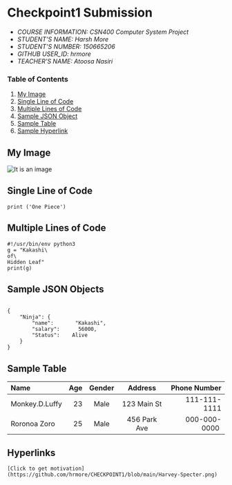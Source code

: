 # Checkpoint1 Submission

- *COURSE INFORMATION: CSN400 Computer System Project*
- *STUDENT’S NAME: Harsh More*
- *STUDENT'S NUMBER: 150665206*
- *GITHUB USER_ID: hrmore* 
- *TEACHER’S NAME: Atoosa Nasiri*

### Table of Contents
1. [My Image](#my-image)
2. [Single Line of Code](#single-1ine-of-code)
3. [Multiple Lines of Code](#multiple-lines-of-code)
4. [Sample JSON Object](#sample-json-objects)
5. [Sample Table](#sample-table)
6. [Sample Hyperlink](#sample-hyperlink)

## My Image
![It is an image](https://github.com/hrmore/CHECKPOINT1/blob/main/kakashi.jpg)
## Single Line of Code
```
print ('One Piece')
```
## Multiple Lines of Code
```
#!/usr/bin/env python3
g = "Kakashi\
of\
Hidden Leaf"
print(g)
```

## Sample JSON Objects
```

{  
    "Ninja": {  
        "name":       "Kakashi",   
        "salary":      56000,   
        "Status":    Alive  
    }  
}  
```
## Sample Table


| Name       | Age | Gender | Address       | Phone Number |
| :--------- | ---:| :-----:| :------------:| -----------: |
| Monkey.D.Luffy | 23  | Male   | 123 Main St   | 111-111-1111 |
| Roronoa Zoro | 25  | Male   | 456 Park Ave  |000-000-0000 |

## Hyperlinks
```
[Click to get motivation](https://github.com/hrmore/CHECKPOINT1/blob/main/Harvey-Specter.png)
```
